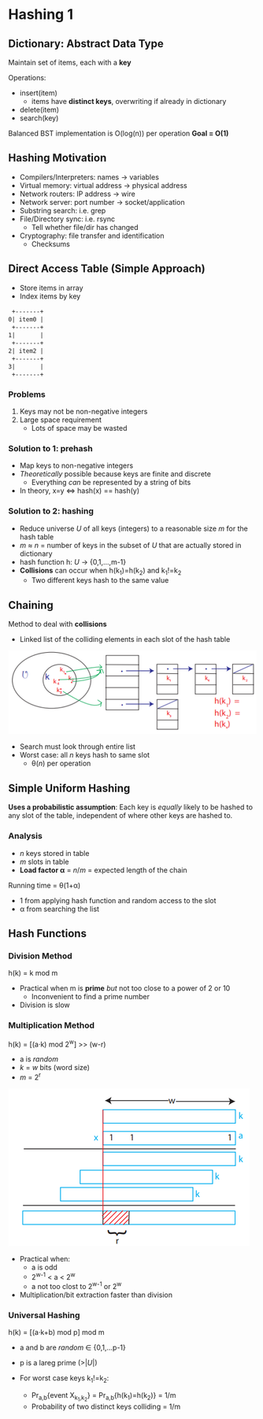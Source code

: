# Hashing 1

## Dictionary: Abstract Data Type
Maintain set of items, each with a **key**

Operations:
* insert(item)
    * items have **distinct keys**, overwriting if already in dictionary
* delete(item)
* search(key)

Balanced BST implementation is O(log(n)) per operation
**Goal = O(1)**

## Hashing Motivation
* Compilers/Interpreters: names -> variables
* Virtual memory: virtual address -> physical address
* Network routers: IP address -> wire
* Network server: port number -> socket/application
* Substring search: i.e. grep
* File/Directory sync: i.e. rsync
    * Tell whether file/dir has changed
* Cryptography: file transfer and identification
    * Checksums

## Direct Access Table (Simple Approach)
* Store items in array
* Index items by key
```
 +-------+
0| item0 |
 +-------+
1|       |
 +-------+
2| item2 |
 +-------+
3|       |
 +-------+
```
### Problems
1. Keys may not be non-negative integers
2. Large space requirement
    * Lots of space may be wasted

### Solution to 1: prehash
* Map keys to non-negative integers
* *Theoretically* possible because keys are finite and discrete
    * Everything *can* be represented by a string of bits
* In theory, x=y &hArr; hash(x) == hash(y)

### Solution to 2: hashing
* Reduce universe *U* of all keys (integers) to a reasonable size *m* for the hash table
* *m* &asymp; *n* = number of keys in the subset of *U* that are actually stored in dictionary
* hash function h: *U* &rarr; {0,1,...,m-1}
* **Collisions** can occur when h(k<sub>1</sub>)=h(k<sub>2</sub>) and k<sub>1</sub>!=k<sub>2</sub>
    * Two different keys hash to the same value

## Chaining
Method to deal with **collisions**

* Linked list of the colliding elements in each slot of the hash table

![](../images/2018-01-22-18-48-08.png)

* Search must look through entire list
* Worst case: all *n* keys hash to same slot
    * &theta;(*n*) per operation

## Simple Uniform Hashing
**Uses a probabilistic assumption**: Each key is *equally* likely to be hashed to any slot of the table, independent of where other keys are hashed to.

### Analysis
* *n* keys stored in table
* *m* slots in table
* **Load factor &alpha;** = *n*/*m* = expected length of the chain

Running time = &theta;(1+&alpha;)
* 1 from applying hash function and random access to the slot
* &alpha; from searching the list

## Hash Functions

### Division Method
h(k) = k mod m

* Practical when m is **prime** *but* not too close to a power of 2 or 10
    * Inconvenient to find a prime number
* Division is slow

### Multiplication Method
h(k) = [(a&middot;k) mod 2<sup>w</sup>] >> (w-r)
* a is *random*
* *k* = *w* bits (word size)
* *m* = 2<sup>r</sup>

![](../images/2018-01-22-19-04-23.png)

* Practical when:
    * a is odd
    * 2<sup>w-1</sup> < a < 2<sup>w</sup>
    * a not too clost to 2<sup>w-1</sup> or 2<sup>w</sup>
* Multiplication/bit extraction faster than division

### Universal Hashing
h(k) = [(a&middot;k+b) mod p] mod m
* a and b are *random* &isin; {0,1,...p-1}
* p is a lareg prime (>|*U*|)

* For worst case keys k<sub>1</sub>!=k<sub>2</sub>:
    * Pr<sub>a,b</sub>{event X<sub>k<sub>1</sub>,k<sub>2</sub></sub>} = Pr<sub>a,b</sub>{h(k<sub>1</sub>)=h(k<sub>2</sub>)} = 1/m
    * Probability of two distinct keys colliding = 1/m